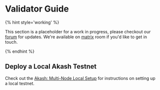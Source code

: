 # Validator Guide

{% hint style='working' %}

This section is a placeholder for a work in progress, please checkout our [forum](https://forum.akash.network) for updates. 
We're available on [matrix](http://akash.network/chat) room if you'd like to get in touch.

{% endhint %}

## Deploy a Local Akash Testnet

Check out the [Akash: Multi-Node Local Setup](https://github.com/ovrclk/akash/tree/master/_run/multi) for instructions on setting up a local testnet.
